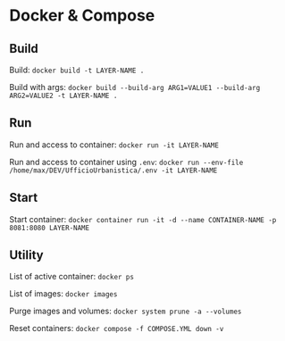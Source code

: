 # Docker & Compose

## Build
Build: `docker build -t LAYER-NAME .`

Build with args: `docker build --build-arg ARG1=VALUE1 --build-arg ARG2=VALUE2 -t LAYER-NAME .`

## Run
Run and access to container: `docker run -it LAYER-NAME` 

Run and access to container using `.env`: `docker run --env-file /home/max/DEV/UfficioUrbanistica/.env -it LAYER-NAME` 

## Start
Start container: `docker container run -it -d --name CONTAINER-NAME -p 8081:8080 LAYER-NAME`

## Utility
List of active container: `docker ps`

List of images: `docker images`

Purge images and volumes: `docker system prune -a --volumes`

Reset containers: `docker compose -f COMPOSE.YML down -v`

